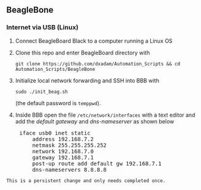 ## BeagleBone


### Internet via USB (Linux)

1) Connect BeagleBoard Black to a computer running a Linux OS


2) Clone this repo and enter BeagleBoard directory with  

	`git clone https://github.com/dxadam/Automation_Scripts && cd Automation_Scripts/BeagleBone`  
  

3) Initialize local network forwarding and SSH into BBB with
  
	`sudo ./init_beag.sh`  
  
   (the default password is `temppwd`). 

4) Inside BBB open the file `/etc/network/interfaces` with a text editor and add the *default gateway* and *dns-nameserver* as shown below  
<pre>
    iface usb0 inet static  
        address 192.168.7.2  
        netmask 255.255.255.252  
        network 192.168.7.0  
        gateway 192.168.7.1  
        post-up route add default gw 192.168.7.1  
        dns-nameservers 8.8.8.8
</pre>
	This is a persistent change and only needs completed once.
